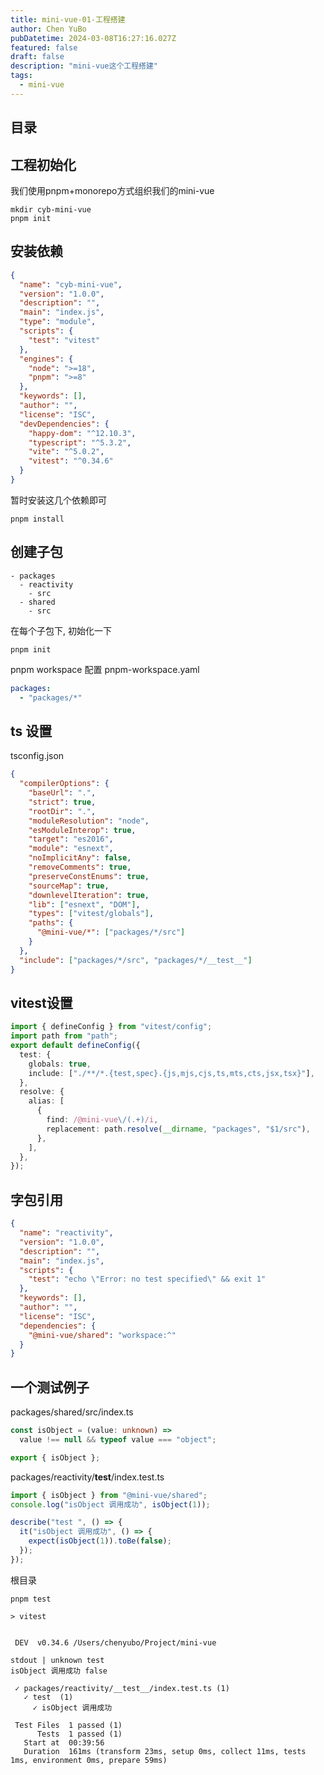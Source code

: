 ```yaml
---
title: mini-vue-01-工程搭建
author: Chen YuBo
pubDatetime: 2024-03-08T16:27:16.027Z
featured: false
draft: false
description: "mini-vue这个工程搭建"
tags:
  - mini-vue
---
```


## 目录

## 工程初始化

我们使用pnpm+monorepo方式组织我们的mini-vue

```shell
mkdir cyb-mini-vue
pnpm init
```

## 安装依赖

```json
{
  "name": "cyb-mini-vue",
  "version": "1.0.0",
  "description": "",
  "main": "index.js",
  "type": "module",
  "scripts": {
    "test": "vitest"
  },
  "engines": {
    "node": ">=18",
    "pnpm": ">=8"
  },
  "keywords": [],
  "author": "",
  "license": "ISC",
  "devDependencies": {
    "happy-dom": "^12.10.3",
    "typescript": "^5.3.2",
    "vite": "^5.0.2",
    "vitest": "^0.34.6"
  }
}
```

暂时安装这几个依赖即可

```shell
pnpm install
```

## 创建子包

```
- packages
  - reactivity
    - src
  - shared
    - src
```

在每个子包下, 初始化一下

```shell
pnpm init
```

pnpm workspace 配置 pnpm-workspace.yaml

```yaml
packages:
  - "packages/*"
```

## ts 设置

tsconfig.json

```json
{
  "compilerOptions": {
    "baseUrl": ".",
    "strict": true,
    "rootDir": ".",
    "moduleResolution": "node",
    "esModuleInterop": true,
    "target": "es2016",
    "module": "esnext",
    "noImplicitAny": false,
    "removeComments": true,
    "preserveConstEnums": true,
    "sourceMap": true,
    "downlevelIteration": true,
    "lib": ["esnext", "DOM"],
    "types": ["vitest/globals"],
    "paths": {
      "@mini-vue/*": ["packages/*/src"]
    }
  },
  "include": ["packages/*/src", "packages/*/__test__"]
}
```

## vitest设置

```ts
import { defineConfig } from "vitest/config";
import path from "path";
export default defineConfig({
  test: {
    globals: true,
    include: ["./**/*.{test,spec}.{js,mjs,cjs,ts,mts,cts,jsx,tsx}"],
  },
  resolve: {
    alias: [
      {
        find: /@mini-vue\/(.+)/i,
        replacement: path.resolve(__dirname, "packages", "$1/src"),
      },
    ],
  },
});
```

## 字包引用

```json
{
  "name": "reactivity",
  "version": "1.0.0",
  "description": "",
  "main": "index.js",
  "scripts": {
    "test": "echo \"Error: no test specified\" && exit 1"
  },
  "keywords": [],
  "author": "",
  "license": "ISC",
  "dependencies": {
    "@mini-vue/shared": "workspace:^"
  }
}
```

## 一个测试例子

packages/shared/src/index.ts

```ts
const isObject = (value: unknown) =>
  value !== null && typeof value === "object";

export { isObject };
```

packages/reactivity/**test**/index.test.ts

```ts
import { isObject } from "@mini-vue/shared";
console.log("isObject 调用成功", isObject(1));

describe("test ", () => {
  it("isObject 调用成功", () => {
    expect(isObject(1)).toBe(false);
  });
});
```

根目录

```shell
pnpm test
```

```
> vitest


 DEV  v0.34.6 /Users/chenyubo/Project/mini-vue

stdout | unknown test
isObject 调用成功 false

 ✓ packages/reactivity/__test__/index.test.ts (1)
   ✓ test  (1)
     ✓ isObject 调用成功

 Test Files  1 passed (1)
      Tests  1 passed (1)
   Start at  00:39:56
   Duration  161ms (transform 23ms, setup 0ms, collect 11ms, tests 1ms, environment 0ms, prepare 59ms)
```
